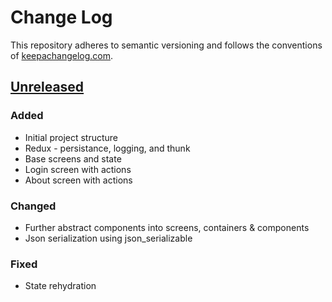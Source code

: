 # Change Log
This repository adheres to semantic versioning and follows the conventions of [keepachangelog.com](http://keepachangelog.com).

## [Unreleased]
### Added
- Initial project structure
- Redux - persistance, logging, and thunk
- Base screens and state
- Login screen with actions
- About screen with actions

### Changed
- Further abstract components into screens, containers & components
- Json serialization using json_serializable

### Fixed
- State rehydration

[Unreleased]: https://bitbucket.org/####